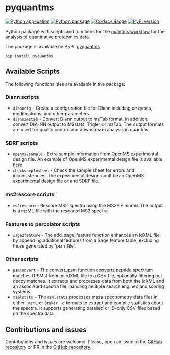 # pyquantms
[![Python application](https://github.com/bigbio/pyquantms/actions/workflows/python-app.yml/badge.svg)](https://github.com/bigbio/pyquantms/actions/workflows/python-app.yml)
[![Python package](https://github.com/bigbio/pyquantms/actions/workflows/python-package.yml/badge.svg)](https://github.com/bigbio/pyquantms/actions/workflows/python-package.yml)
[![Codacy Badge](https://app.codacy.com/project/badge/Grade/ea6903630b3a4d15b674a16b8ce594a7)](https://app.codacy.com/gh/bigbio/pyquantms/dashboard?utm_source=gh&utm_medium=referral&utm_content=&utm_campaign=Badge_grade)
[![PyPI version](https://badge.fury.io/py/pyquantms.svg)](https://badge.fury.io/py/pyquantms)


Python package with scripts and functions for the [quantms workflow](https://github.com/bigbio/quantms) for the analysis of quantitative proteomics data.

The package is available on PyPI: [pyquantms](https://pypi.org/project/pyquantms/)
```
pip install pyquantms
```

## Available Scripts 

The following functionalities are available in the package:

### Diann scripts

- `dianncfg` - Create a configuration file for Diann including enzymes, modifications, and other parameters.
- `diann2mztab` - Convert Diann output to mzTab format. In addition, convert DIA-NN output to MSstats, Triqler or mzTab.
    The output formats are used for quality control and downstream analysis in quantms.

### SDRF scripts

- `openms2sample` - Extra sample information from OpenMS experimental design file. An example of OpenMS experimental design file is available [here](https://github.com/bigbio/pyquantms/blob/dev/tests/test_data/BSA_design_urls.tsv).
- `checksamplesheet` - Check the sample sheet for errors and inconsistencies. The experimental design coult be an OpenMS experimental design file or and SDRF file. 

### ms2rescore scripts

- `ms2rescore` - Rescore MS2 spectra using the MS2PIP model. The output is a mzML file with the rescored MS2 spectra.

### Features to percolator scripts

- `sage2feature` - The add_sage_feature function enhances an idXML file by appending additional features from a Sage feature table, excluding those generated by 'psm_file'.

### Other scripts

- `psmconvert` - The convert_psm function converts peptide spectrum matches (PSMs) from an idXML file to a CSV file, optionally filtering out decoy matches. It extracts and processes data from both the idXML and an associated spectra file, handling multiple search engines and scoring systems.
- `mzmlstats` - The `mzmlstats` processes mass spectrometry data files in either `.mzML` or `Bruker .d` formats to extract and compile statistics about the spectra. It supports generating detailed or ID-only CSV files based on the spectra data.

## Contributions and issues

Contributions and issues are welcome. Please, open an issue in the [GitHub repository](https://github.com/bigbio/quantms) or PR in the [GitHub repository](https://github.com/bigbio/pyquantms).
